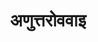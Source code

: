 ---
title: अणुत्तरोववाइ
position: 

type: aagam

order:
  cat: anga
  aagam: 
    position: 9
    depth: 1

children:
  type: section
  count: 3
---